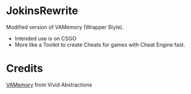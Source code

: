 # JokinsRewrite
Modified version of VAMemory (Wrapper Style).
- Intended use is on CSGO
- More like a Toolkit to create Cheats for games with Cheat Engine fast.

# Credits
[VAMemory](https://vivid-abstractions.net/logical/programming/vamemory-c-memory-class-net-3-5/ "VAMemory") from Vivid Abstractions
